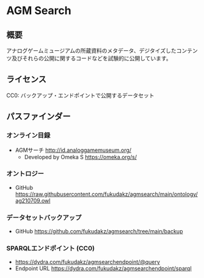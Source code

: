 # AGM Search
## 概要
アナログゲームミュージアムの所蔵資料のメタデータ、デジタイズしたコンテンツ及びそれらの公開に関するコードなどを試験的に公開しています。

## ライセンス
CC0: バックアップ・エンドポイントで公開するデータセット

## パスファインダー
### オンライン目録
- AGMサーチ http://id.analoggamemuseum.org/
  - Developed by Omeka S https://omeka.org/s/
### オントロジー
- GitHub https://raw.githubusercontent.com/fukudakz/agmsearch/main/ontology/ag210709.owl
### データセットバックアップ
- GitHub https://github.com/fukudakz/agmsearch/tree/main/backup
### SPARQLエンドポイント (CC0)
- https://dydra.com/fukudakz/agmsearchendpoint/@query
- Endpoint URL https://dydra.com/fukudakz/agmsearchendpoint/sparql
